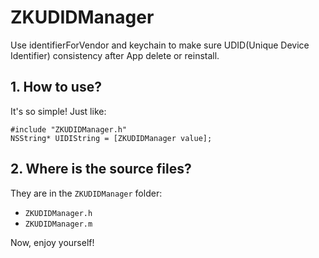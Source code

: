 # ZKUDIDManager
Use identifierForVendor and keychain to make sure UDID(Unique Device Identifier) consistency after App delete or reinstall.

## 1. How to use?
It's so simple! Just like:

```
#include "ZKUDIDManager.h"
NSString* UIDIString = [ZKUDIDManager value];
```
## 2. Where is the source files?
They are in the `ZKUDIDManager` folder:   

- `ZKUDIDManager.h`  
- `ZKUDIDManager.m`  

Now, enjoy yourself!

